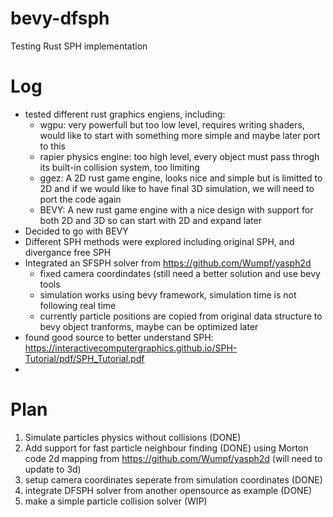 

# bevy-dfsph
Testing Rust SPH implementation

# Log
- tested different rust graphics engiens, including:
	- wgpu: very powerfull but too low level, requires writing shaders, would like to start with something more simple and maybe later port to this
	- rapier physics engine: too high level, every object must pass throgh its built-in collision system, too limiting
	- ggez: A 2D rust game engine, looks nice and simple but is limitted to 2D and if we would like to have final 3D simulation, 
		we will need to port the code again
	- BEVY: A new rust game engine with a nice design with support for both 2D and 3D so can start with 2D and expand later
- Decided to go with BEVY
- Different SPH methods were explored including original SPH, and divergance free SPH
- Integrated an SFSPH solver from https://github.com/Wumpf/yasph2d
	- fixed camera coordindates (still need a better solution and use bevy tools
	- simulation works using bevy framework, simulation time is not following real time
	- currently particle positions are copied from original data structure to bevy object tranforms, maybe can be optimized later
- found good source to better understand SPH: https://interactivecomputergraphics.github.io/SPH-Tutorial/pdf/SPH_Tutorial.pdf
- 

# Plan
1. Simulate particles physics without collisions (DONE)
1. Add support for fast particle neighbour finding (DONE) using Morton code 2d mapping from  https://github.com/Wumpf/yasph2d (will need to update to 3d)
1. setup camera coordinates seperate from simulation coordinates (DONE)
1. integrate DFSPH solver from another opensource as example (DONE)
1. make a simple particle collision solver (WIP)


